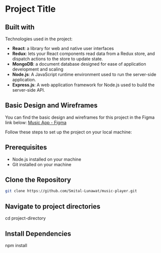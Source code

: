# Project Title

## Built with

Technologies used in the project:

- **React**: a library for web and native user interfaces
- **Redux**: lets your React components read data from a Redux store, and dispatch actions to the store to update state.
- **MongoDB**: a document database designed for ease of application development and scaling
- **Node.js**: A JavaScript runtime environment used to run the server-side application.
- **Express.js**: A web application framework for Node.js used to build the server-side API.

## Basic Design and Wireframes
You can find the basic design and wireframes for this project in the Figma link below:
[Music App - Figma](https://www.figma.com/file/cncd5bOIgfjYWawF1Vld7E/Music-App?type=design&node-id=0%3A1&mode=design&t=Sv3zBjCZNekKpcqr-1)


Follow these steps to set up the project on your local machine:

## Prerequisites
- Node.js installed on your machine
- Git installed on your machine

## Clone the Repository
```bash
git clone https://github.com/Smital-Lunawat/music-player.git
```

## Navigate to project directories
cd project-directory

## Install Dependencies
npm install


